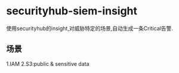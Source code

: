 # securityhub-siem-insight
使用securityhub的insight,对威胁特定的场景,自动生成一条Critical告警.
## 场景
1.IAM
2.S3:public & sensitive data
